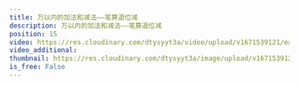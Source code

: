 ```yaml
---
title: 万以内的加法和减法——笔算退位减
description: 万以内的加法和减法——笔算退位减
position: 15
video: https://res.cloudinary.com/dtysyyt3a/video/upload/v1671539121/easymath/3年级上/04单元万以内的加减法（二）/dcqo0vq9um4ydoz8rcau.mp4
video_additional: 
thumbnail: https://res.cloudinary.com/dtysyyt3a/image/upload/v1671539123/easymath/3年级上/04单元万以内的加减法（二）/i81ce7i4a27dn1w2itrs.png
is_free: False
---
```

